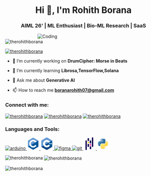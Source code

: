 <h1 align="center">Hi 👋, I'm Rohith Borana</h1>
<h3 align="center">AIML 26' | ML Enthusiast | Bio-ML Research | SaaS</h3>
<img align="right" alt="Coding" width="400" src="https://cdnb.artstation.com/p/assets/images/images/037/650/865/original/aaron-j-charlie-background-gif.gif?1620933075">

<p align="left"> <img src="https://komarev.com/ghpvc/?username=therohithborana&label=Profile%20views&color=0e75b6&style=flat" alt="therohithborana" /> </p>

<p align="left"> <a href="https://twitter.com/therohithborana" target="blank"><img src="https://img.shields.io/twitter/follow/therohithborana?logo=twitter&style=for-the-badge" alt="therohithborana" /></a> </p>

- 🔭 I’m currently working on **DrumCipher: Morse in Beats**

- 🌱 I’m currently learning **Librosa,TensorFlow,Solana**

- 💬 Ask me about **Generative AI**

- 📫 How to reach me **boranarohith07@gmail.com**

<h3 align="left">Connect with me:</h3>
<p align="left">
<a href="https://twitter.com/therohithborana" target="blank"><img align="center" src="https://raw.githubusercontent.com/rahuldkjain/github-profile-readme-generator/master/src/images/icons/Social/twitter.svg" alt="therohithborana" height="30" width="40" /></a>
<a href="https://instagram.com/therohithborana" target="blank"><img align="center" src="https://raw.githubusercontent.com/rahuldkjain/github-profile-readme-generator/master/src/images/icons/Social/instagram.svg" alt="therohithborana" height="30" width="40" /></a>
<a href="https://auth.geeksforgeeks.org/user/therohithborana" target="blank"><img align="center" src="https://raw.githubusercontent.com/rahuldkjain/github-profile-readme-generator/master/src/images/icons/Social/geeks-for-geeks.svg" alt="therohithborana" height="30" width="40" /></a>
</p>

<h3 align="left">Languages and Tools:</h3>
<p align="left"> <a href="https://www.arduino.cc/" target="_blank" rel="noreferrer"> <img src="https://cdn.worldvectorlogo.com/logos/arduino-1.svg" alt="arduino" width="40" height="40"/> </a> <a href="https://www.cprogramming.com/" target="_blank" rel="noreferrer"> <img src="https://raw.githubusercontent.com/devicons/devicon/master/icons/c/c-original.svg" alt="c" width="40" height="40"/> </a> <a href="https://www.w3schools.com/cpp/" target="_blank" rel="noreferrer"> <img src="https://raw.githubusercontent.com/devicons/devicon/master/icons/cplusplus/cplusplus-original.svg" alt="cplusplus" width="40" height="40"/> </a> <a href="https://www.figma.com/" target="_blank" rel="noreferrer"> <img src="https://www.vectorlogo.zone/logos/figma/figma-icon.svg" alt="figma" width="40" height="40"/> </a> <a href="https://git-scm.com/" target="_blank" rel="noreferrer"> <img src="https://www.vectorlogo.zone/logos/git-scm/git-scm-icon.svg" alt="git" width="40" height="40"/> </a> <a href="https://pandas.pydata.org/" target="_blank" rel="noreferrer"> <img src="https://raw.githubusercontent.com/devicons/devicon/2ae2a900d2f041da66e950e4d48052658d850630/icons/pandas/pandas-original.svg" alt="pandas" width="40" height="40"/> </a> <a href="https://www.python.org" target="_blank" rel="noreferrer"> <img src="https://raw.githubusercontent.com/devicons/devicon/master/icons/python/python-original.svg" alt="python" width="40" height="40"/> </a> </p>

<p><img align="left" src="https://github-readme-stats.vercel.app/api/top-langs?username=therohithborana&show_icons=true&locale=en&layout=compact" alt="therohithborana" /></p>

<p>&nbsp;<img align="center" src="https://github-readme-stats.vercel.app/api?username=therohithborana&show_icons=true&locale=en" alt="therohithborana" /></p>

<p><img align="center" src="https://github-readme-streak-stats.herokuapp.com/?user=therohithborana&" alt="therohithborana" /></p>

